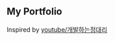## My Portfolio

Inspired by [youtube/개발하는정대리](https://youtube.com/watch?v=KvoFvmu5eRo&feature=share&si=EMSIkaIECMiOmarE6JChQQ)